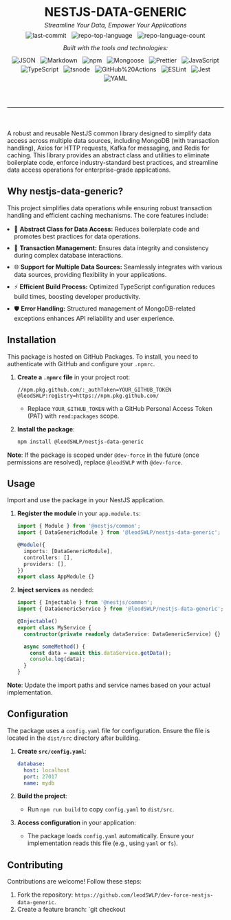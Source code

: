 <div align="center" style="text-align: center; margin: 20px 0;">
  <h1 style="margin: 0;">NESTJS-DATA-GENERIC</h1>
  <p style="margin: 5px 0;"><em>Streamline Your Data, Empower Your Applications</em></p>

  <img alt="last-commit" src="https://img.shields.io/github/last-commit/leodSWLP/dev-force-nestjs-data-generic?style=flat&logo=git&logoColor=white&color=0080ff" style="display: inline-block; margin: 2px 4px;">
  <img alt="repo-top-language" src="https://img.shields.io/github/languages/top/leodSWLP/dev-force-nestjs-data-generic?style=flat&color=0080ff" style="display: inline-block; margin: 2px 4px;">
  <img alt="repo-language-count" src="https://img.shields.io/github/languages/count/leodSWLP/dev-force-nestjs-data-generic?style=flat&color=0080ff" style="display: inline-block; margin: 2px 4px;">
  <br>
  <p style="margin: 10px 0;"><em>Built with the tools and technologies:</em></p>
  <img alt="JSON" src="https://img.shields.io/badge/JSON-000000.svg?style=flat&logo=JSON&logoColor=white" style="display: inline-block; margin: 2px 4px;">
  <img alt="Markdown" src="https://img.shields.io/badge/Markdown-000000.svg?style=flat&logo=Markdown&logoColor=white" style="display: inline-block; margin: 2px 4px;">
  <img alt="npm" src="https://img.shields.io/badge/npm-CB3837.svg?style=flat&logo=npm&logoColor=white" style="display: inline-block; margin: 2px 4px;">
  <img alt="Mongoose" src="https://img.shields.io/badge/Mongoose-F04D35.svg?style=flat&logo=Mongoose&logoColor=white" style="display: inline-block; margin: 2px 4px;">
  <img alt="Prettier" src="https://img.shields.io/badge/Prettier-F7B93E.svg?style=flat&logo=Prettier&logoColor=black" style="display: inline-block; margin: 2px 4px;">
  <img alt="JavaScript" src="https://img.shields.io/badge/JavaScript-F7DF1E.svg?style=flat&logo=JavaScript&logoColor=black" style="display: inline-block; margin: 2px 4px;">
  <br>
  <img alt="TypeScript" src="https://img.shields.io/badge/TypeScript-3178C6.svg?style=flat&logo=TypeScript&logoColor=white" style="display: inline-block; margin: 2px 4px;">
  <img alt="tsnode" src="https://img.shields.io/badge/tsnode-3178C6.svg?style=flat&logo=ts-node&logoColor=white" style="display: inline-block; margin: 2px 4px;">
  <img alt="GitHub%20Actions" src="https://img.shields.io/badge/GitHub%20Actions-2088FF.svg?style=flat&logo=GitHub-Actions&logoColor=white" style="display: inline-block; margin: 2px 4px;">
  <img alt="ESLint" src="https://img.shields.io/badge/ESLint-4B32C3.svg?style=flat&logo=ESLint&logoColor=white" style="display: inline-block; margin: 2px 4px;">
  <img alt="Jest" src="https://img.shields.io/badge/Jest-C21325.svg?style=flat&logo=Jest&logoColor=white" style="display: inline-block; margin: 2px 4px;">
  <img alt="YAML" src="https://img.shields.io/badge/YAML-CB171E.svg?style=flat&logo=YAML&logoColor=white" style="display: inline-block; margin: 2px 4px;">
</div>
<br>
<hr style="margin: 20px 0;">
<br>

A robust and reusable NestJS common library designed to simplify data access across multiple data sources, including MongoDB (with transaction handling), Axios for HTTP requests, Kafka for messaging, and Redis for caching. This library provides an abstract class and utilities to eliminate boilerplate code, enforce industry-standard best practices, and streamline data access operations for enterprise-grade applications.

## Why nestjs-data-generic?

This project simplifies data operations while ensuring robust transaction handling and efficient caching mechanisms. The core features include:

<ul style="list-style-type: disc; padding-left: 16px; margin-top: 15px; margin-bottom: 15px;">
  <li style="margin-top: 10px; margin-bottom: 10px;">🚀 <strong>Abstract Class for Data Access:</strong> Reduces boilerplate code and promotes best practices for data operations.</li>
  <li style="margin-top: 10px; margin-bottom: 10px;">🔄 <strong>Transaction Management:</strong> Ensures data integrity and consistency during complex database interactions.</li>
  <li style="margin-top: 10px; margin-bottom: 10px;">🌐 <strong>Support for Multiple Data Sources:</strong> Seamlessly integrates with various data sources, providing flexibility in your applications.</li>
  <li style="margin-top: 10px; margin-bottom: 10px;">⚡ <strong>Efficient Build Process:</strong> Optimized TypeScript configuration reduces build times, boosting developer productivity.</li>
  <li style="margin-top: 10px; margin-bottom: 10px;">🛡️ <strong>Error Handling:</strong> Structured management of MongoDB-related exceptions enhances API reliability and user experience.</li>
</ul>

## Installation

This package is hosted on GitHub Packages. To install, you need to authenticate with GitHub and configure your `.npmrc`.

1. **Create a `.npmrc` file** in your project root:

   ```plaintext
   //npm.pkg.github.com/:_authToken=YOUR_GITHUB_TOKEN
   @leodSWLP:registry=https://npm.pkg.github.com/
   ```

   - Replace `YOUR_GITHUB_TOKEN` with a GitHub Personal Access Token (PAT) with `read:packages` scope.

2. **Install the package**:
   ```bash
   npm install @leodSWLP/nestjs-data-generic
   ```

**Note**: If the package is scoped under `@dev-force` in the future (once permissions are resolved), replace `@leodSWLP` with `@dev-force`.

## Usage

Import and use the package in your NestJS application.

1. **Register the module** in your `app.module.ts`:

   ```typescript
   import { Module } from '@nestjs/common';
   import { DataGenericModule } from '@leodSWLP/nestjs-data-generic';

   @Module({
     imports: [DataGenericModule],
     controllers: [],
     providers: [],
   })
   export class AppModule {}
   ```

2. **Inject services** as needed:

   ```typescript
   import { Injectable } from '@nestjs/common';
   import { DataGenericService } from '@leodSWLP/nestjs-data-generic';

   @Injectable()
   export class MyService {
     constructor(private readonly dataService: DataGenericService) {}

     async someMethod() {
       const data = await this.dataService.getData();
       console.log(data);
     }
   }
   ```

**Note**: Update the import paths and service names based on your actual implementation.

## Configuration

The package uses a `config.yaml` file for configuration. Ensure the file is located in the `dist/src` directory after building.

1. **Create `src/config.yaml`**:

   ```yaml
   database:
     host: localhost
     port: 27017
     name: mydb
   ```

2. **Build the project**:

   - Run `npm run build` to copy `config.yaml` to `dist/src`.

3. **Access configuration** in your application:
   - The package loads `config.yaml` automatically. Ensure your implementation reads this file (e.g., using `yaml` or `fs`).

## Contributing

Contributions are welcome! Follow these steps:

1. Fork the repository: `https://github.com/leodSWLP/dev-force-nestjs-data-generic`.
2. Create a feature branch: `git checkout
